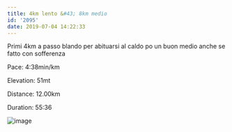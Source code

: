 ```yaml
---
title: 4km lento &#43; 8km medio
id: '2095'
date: 2019-07-04 14:22:33
---
```


Primi 4km a passo blando per abituarsi al caldo po un buon medio anche se fatto con sofferenza

Pace: 4:38min/km

Elevation: 51mt

Distance: 12.00km

Duration: 55:36

![image](/images/2021/08/20190704-activity-map.png)